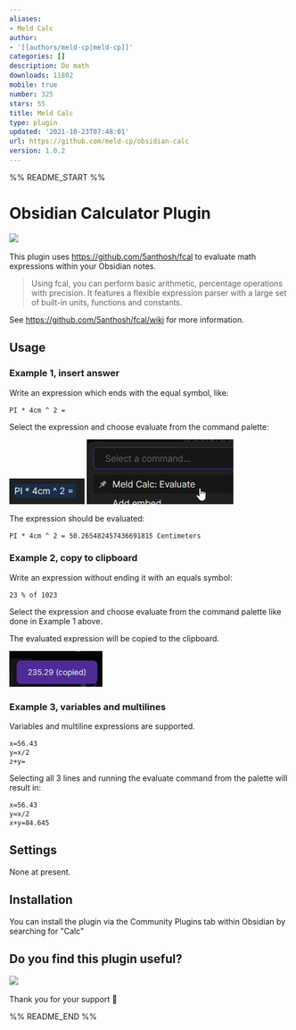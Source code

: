 ```yaml
---
aliases:
- Meld Calc
author:
- '[[authors/meld-cp|meld-cp]]'
categories: []
description: Do math
downloads: 11802
mobile: true
number: 325
stars: 55
title: Meld Calc
type: plugin
updated: '2021-10-23T07:48:01'
url: https://github.com/meld-cp/obsidian-calc
version: 1.0.2
---
```


%% README_START %%

# Obsidian Calculator Plugin

<a href="https://www.buymeacoffee.com/cleon"><img src="https://img.buymeacoffee.com/button-api/?text=Buy me a coffee&emoji=&slug=cleon&button_colour=FFDD00&font_colour=000000&font_family=Cookie&outline_colour=000000&coffee_colour=ffffff"></a>

This plugin uses https://github.com/5anthosh/fcal to evaluate math expressions within your Obsidian notes.

>Using fcal, you can perform basic arithmetic, percentage operations with precision. It features a flexible expression parser with a large set of built-in units, functions and constants.

See https://github.com/5anthosh/fcal/wiki for more information.

## Usage

### Example 1, insert answer
Write an expression which ends with the equal symbol, like:

```
PI * 4cm ^ 2 = 
```

Select the expression and choose evaluate from the command palette:

<img alt="Select the expression" src="https://raw.githubusercontent.com/meld-cp/obsidian-calc/main/docs/assets/eg1-exp.png" /> 

<img alt="Choose evaluate from the command palette" src="https://raw.githubusercontent.com/meld-cp/obsidian-calc/main/docs/assets/select-command.png" /> 

The expression should be evaluated:

```
PI * 4cm ^ 2 = 50.265482457436691815 Centimeters
```

### Example 2, copy to clipboard
Write an expression without ending it with an equals symbol:

```
23 % of 1023
```

Select the expression and choose evaluate from the command palette like done in Example 1 above.

The evaluated expression will be copied to the clipboard.

<img alt="The evaluated expression will be copied to the clipboard" src="https://raw.githubusercontent.com/meld-cp/obsidian-calc/main/docs/assets/eg2-clipboard.png" /> 


### Example 3, variables and multilines
Variables and multiline expressions are supported.

```
x=56.43
y=x/2
z+y=
```

Selecting all 3 lines and running the evaluate command from the palette will result in:

```
x=56.43
y=x/2
x+y=84.645
```

## Settings

None at present.


## Installation

You can install the plugin via the Community Plugins tab within Obsidian by searching for "Calc"


## Do you find this plugin useful?

<a href="https://www.buymeacoffee.com/cleon"><img src="https://img.buymeacoffee.com/button-api/?text=Buy me a coffee&emoji=&slug=cleon&button_colour=FFDD00&font_colour=000000&font_family=Cookie&outline_colour=000000&coffee_colour=ffffff"></a>

Thank you for your support 🙏



%% README_END %%